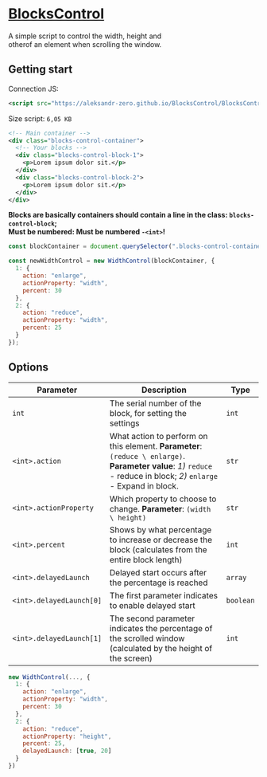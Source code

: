 # [BlocksControl](https://aleksandr-zero.github.io/BlocksControl/app/)

A simple script to control the width, height and<br>
otherof an element when scrolling the window.

## Getting start

Connection JS:

```xml
<script src="https://aleksandr-zero.github.io/BlocksControl/BlocksControl/blocksControl.js"></script>
```
Size script: `6,05 KB`

```xml
<!-- Main container -->
<div class="blocks-control-container">
  <!-- Your blocks -->
  <div class="blocks-control-block-1">
    <p>Lorem ipsum dolor sit.</p>
  </div>
  <div class="blocks-control-block-2">
    <p>Lorem ipsum dolor sit.</p>
  </div>
</div>
```

**Blocks are basically containers should contain a line in the class: `blocks-control-block`;<br>
Must be numbered: Must be numbered `-<int>`!**


```js
const blockContainer = document.querySelector(".blocks-control-container");

const newWidthControl = new WidthControl(blockContainer, {
  1: {
    action: "enlarge",
    actionProperty: "width",
    percent: 30
  },
  2: {
    action: "reduce",
    actionProperty: "width",
    percent: 25
  }
});
```

## Options

| Parameter  		  | Description                  | Type |
|-----------------|------------------------------|------|
| `int` | The serial number of the block, for setting the settings | `int` |
| `<int>.action` | What action to perform on this element. **Parameter**: `(reduce \ enlarge)`.<br>**Parameter value**: *1)* `reduce` - reduce in block; *2)* `enlarge` - Expand in block. | `str` |
| `<int>.actionProperty` | Which property to choose to change. **Parameter**: `(width \ height)` | `str` |
| `<int>.percent` | Shows by what percentage to increase or decrease the block (calculates from the entire block length) | `int` | 
| `<int>.delayedLaunch` | Delayed start occurs after the percentage is reached | `array` |
| `<int>.delayedLaunch[0]` | The first parameter indicates to enable delayed start | `boolean` |
| `<int>.delayedLaunch[1]` | The second parameter indicates the percentage of the scrolled window (calculated by the height of the screen) | `int` |


```js
new WidthControl(..., {
  1: {
    action: "enlarge",
    actionProperty: "width",
    percent: 30
  },
  2: {
    action: "reduce",
    actionProperty: "height",
    percent: 25,
    delayedLaunch: [true, 20]
  }
})
```
